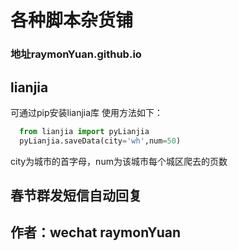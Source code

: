 
# 各种脚本杂货铺 
### 地址raymonYuan.github.io
## lianjia
可通过pip安装lianjia库
使用方法如下：
```python
  from lianjia import pyLianjia
  pyLianjia.saveData(city='wh',num=50)
```
city为城市的首字母，num为该城市每个城区爬去的页数

## 春节群发短信自动回复
  
## 作者：wechat raymonYuan
